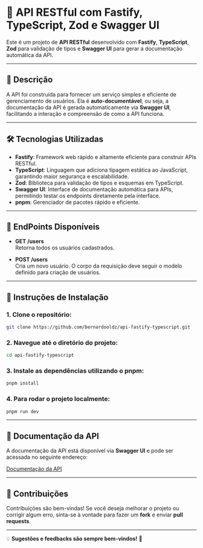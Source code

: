 # 🚀 **API RESTful com Fastify, TypeScript, Zod e Swagger UI**

Este é um projeto de **API RESTful** desenvolvido com **Fastify**, **TypeScript**, **Zod** para validação de tipos e **Swagger UI** para gerar a documentação automática da API.

---

## 📝 **Descrição**

A API foi construída para fornecer um serviço simples e eficiente de gerenciamento de usuários. Ela é **auto-documentável**, ou seja, a documentação da API é gerada automaticamente via **Swagger UI**, facilitando a interação e compreensão de como a API funciona.

---

## 🛠 **Tecnologias Utilizadas**
- **Fastify**: Framework web rápido e altamente eficiente para construir APIs RESTful.
- **TypeScript**: Linguagem que adiciona tipagem estática ao JavaScript, garantindo maior segurança e escalabilidade.
- **Zod**: Biblioteca para validação de tipos e esquemas em TypeScript.
- **Swagger UI**: Interface de documentação automática para APIs, permitindo testar os endpoints diretamente pela interface.
- **pnpm**: Gerenciador de pacotes rápido e eficiente.

---

## 📡 **EndPoints Disponíveis**

- **GET /users**  
  Retorna todos os usuários cadastrados.

- **POST /users**  
  Cria um novo usuário. O corpo da requisição deve seguir o modelo definido para criação de usuários.
---

## 🔧 **Instruções de Instalação**

### 1. Clone o repositório:
```bash
git clone https://github.com/bernardooldz/api-fastify-typescript.git
```

### 2. Navegue até o diretório do projeto:
```bash
cd api-fastify-typescript
```

### 3. Instale as dependências utilizando o pnpm:
```bash
pnpm install
```

### 4. Para rodar o projeto localmente:
```bash
pnpm run dev
```

---

## 📑 **Documentação da API**

A documentação da API está disponível via **Swagger UI** e pode ser acessada no seguinte endereço:

[Documentação da API](http://localhost:3333/docs)

---

## 🤝 **Contribuições**

Contribuições são bem-vindas! Se você deseja melhorar o projeto ou corrigir algum erro, sinta-se à vontade para fazer um **fork** e enviar **pull requests**.

---

💡 **Sugestões e feedbacks são sempre bem-vindos!** 🚀
